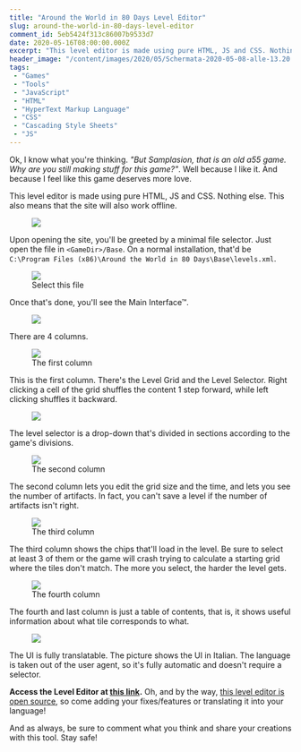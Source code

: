 ```yaml
---
title: "Around the World in 80 Days Level Editor"
slug: around-the-world-in-80-days-level-editor
comment_id: 5eb5424f313c86007b9533d7
date: 2020-05-16T08:00:00.000Z
excerpt: "This level editor is made using pure HTML, JS and CSS. Nothing else. This also means that the site will also work offline."
header_image: "/content/images/2020/05/Schermata-2020-05-08-alle-13.20.46.png"
tags: 
 - "Games"
 - "Tools"
 - "JavaScript"
 - "HTML"
 - "HyperText Markup Language"
 - "CSS"
 - "Cascading Style Sheets"
 - "JS"
---
```


<p>Ok, I know what you're thinking. <em>"But Samplasion, that is an old a55 game. Why are you still making stuff for this game?"</em>. Well because I like it. And because I feel like this game deserves more love.</p><p>This level editor is made using pure HTML, JS and CSS. Nothing else. This also means that the site will also work offline.</p><figure class="kg-card kg-image-card kg-width-wide"><img src="/content/images/2020/05/Schermata-2020-05-08-alle-13.20.12.png" class="kg-image"></figure><p>Upon opening the site, you'll be greeted by a minimal file selector. Just open the file in <code>&lt;GameDir&gt;/Base</code>. On a normal installation, that'd be <code>C:\Program Files (x86)\Around the World in 80 Days\Base\levels.xml</code>. </p><figure class="kg-card kg-image-card kg-card-hascaption"><img src="/content/images/2020/05/Schermata-2020-05-08-alle-13.20.32.png" class="kg-image"><figcaption>Select this file</figcaption></figure><p>Once that's done, you'll see the Main Interface™.</p><figure class="kg-card kg-image-card kg-width-wide"><img src="/content/images/2020/05/Schermata-2020-05-08-alle-13.20.46-1.png" class="kg-image"></figure><p>There are 4 columns.</p><figure class="kg-card kg-image-card kg-card-hascaption"><img src="/content/images/2020/05/Schermata-2020-05-08-alle-13.20.57.png" class="kg-image"><figcaption>The first column</figcaption></figure><p>This is the first column. There's the Level Grid and the Level Selector. Right clicking a cell of the grid shuffles the content 1 step forward, while left clicking shuffles it backward.</p><figure class="kg-card kg-image-card"><img src="/content/images/2020/05/Schermata-2020-05-08-alle-13.21.04.png" class="kg-image"></figure><p>The level selector is a drop-down that's divided in sections according to the game's divisions.</p><figure class="kg-card kg-image-card kg-card-hascaption"><img src="/content/images/2020/05/Schermata-2020-05-08-alle-13.21.15.png" class="kg-image"><figcaption>The second column</figcaption></figure><p>The second column lets you edit the grid size and the time, and lets you see the number of artifacts. In fact, you can't save a level if the number of artifacts isn't right.</p><figure class="kg-card kg-image-card kg-card-hascaption"><img src="/content/images/2020/05/Schermata-2020-05-08-alle-13.21.19.png" class="kg-image"><figcaption>The third column</figcaption></figure><p>The third column shows the chips that'll load in the level. Be sure to select at least 3 of them or the game will crash trying to calculate a starting grid where the tiles don't match. The more you select, the harder the level gets.</p><figure class="kg-card kg-image-card kg-card-hascaption"><img src="/content/images/2020/05/Schermata-2020-05-08-alle-13.21.24.png" class="kg-image"><figcaption>The fourth column</figcaption></figure><p>The fourth and last column is just a table of contents, that is, it shows useful information about what tile corresponds to what.</p><figure class="kg-card kg-image-card kg-width-wide"><img src="/content/images/2020/05/Schermata-2020-05-08-alle-13.24.33.png" class="kg-image"></figure><p>The UI is fully translatable. The picture shows the UI in Italian. The language is taken out of the user agent, so it's fully automatic and doesn't require a selector.</p><p><strong>Access the Level Editor at <a href="https://aw80dle.samplasion.js.org/">this link</a>.</strong> Oh, and by the way, <a href="https://github.com/Samplasion/aw80dle">this level editor is open source</a>, so come adding your fixes/features or translating it into your language! </p><p>And as always, be sure to comment what you think and share your creations with this tool. Stay safe!</p>